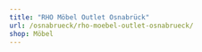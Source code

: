 ```yaml
---
title: "RHO Möbel Outlet Osnabrück"
url: /osnabrueck/rho-moebel-outlet-osnabrueck/
shop: Möbel
---
```


